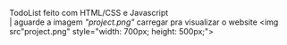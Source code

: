 TodoList feito com HTML/CSS e Javascript<br>
| aguarde a imagem <i>"project.png"</i> carregar pra visualizar o website
<img src"project.png" style="width: 700px; height: 500px;">
